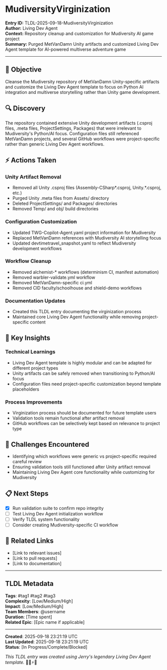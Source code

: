 # MudiversityVirginization

**Entry ID:** TLDL-2025-09-18-MudiversityVirginization  
**Author:** Living Dev Agent  
**Context:** Repository cleanup and customization for Mudiversity AI game project  
**Summary:** Purged MetVanDamn Unity artifacts and customized Living Dev Agent template for AI-powered multiverse adventure game

---

## 🎯 Objective

Cleanse the Mudiversity repository of MetVanDamn Unity-specific artifacts and customize the Living Dev Agent template to focus on Python AI integration and multiverse storytelling rather than Unity game development.

## 🔍 Discovery

The repository contained extensive Unity development artifacts (.csproj files, .meta files, ProjectSettings, Packages) that were irrelevant to Mudiversity's Python/AI focus. Configuration files still referenced MetVanDamn projects, and several GitHub workflows were project-specific rather than generic Living Dev Agent workflows.

## ⚡ Actions Taken

### Unity Artifact Removal

- Removed all Unity .csproj files (Assembly-CSharp*.csproj, Unity.*.csproj, etc.)
- Purged Unity .meta files from Assets/ directory
- Deleted ProjectSettings/ and Packages/ directories
- Removed Temp/ and obj/ build directories

### Configuration Customization

- Updated TWG-Copilot-Agent.yaml project information for Mudiversity
- Replaced MetVanDamn references with Mudiversity AI storytelling focus
- Updated devtimetravel_snapshot.yaml to reflect Mudiversity development workflows

### Workflow Cleanup

- Removed alchemist-* workflows (determinism CI, manifest automation)
- Removed warbler-validate.yml workflow
- Removed MetVanDamn-specific ci.yml
- Removed CID faculty/schoolhouse and shield-demo workflows

### Documentation Updates

- Created this TLDL entry documenting the virginization process
- Maintained core Living Dev Agent functionality while removing project-specific content

## 🧠 Key Insights

### Technical Learnings

- Living Dev Agent template is highly modular and can be adapted for different project types
- Unity artifacts can be safely removed when transitioning to Python/AI focus
- Configuration files need project-specific customization beyond template placeholders

### Process Improvements

- Virginization process should be documented for future template users
- Validation tools remain functional after artifact removal
- GitHub workflows can be selectively kept based on relevance to project type

## 🚧 Challenges Encountered

- Identifying which workflows were generic vs project-specific required careful review
- Ensuring validation tools still functioned after Unity artifact removal
- Maintaining Living Dev Agent core functionality while customizing for Mudiversity

## 📋 Next Steps

- [x] Run validation suite to confirm repo integrity
- [ ] Test Living Dev Agent initialization workflow
- [ ] Verify TLDL system functionality
- [ ] Consider creating Mudiversity-specific CI workflow

## 🔗 Related Links

- [Link to relevant issues]
- [Link to pull requests]
- [Link to documentation]

---

## TLDL Metadata

**Tags**: #tag1 #tag2 #tag3  
**Complexity**: [Low/Medium/High]  
**Impact**: [Low/Medium/High]  
**Team Members**: @username  
**Duration**: [Time spent]  
**Related Epic**: [Epic name if applicable]  

---

**Created**: 2025-09-18 23:21:19 UTC  
**Last Updated**: 2025-09-18 23:21:19 UTC  
**Status**: [In Progress/Complete/Blocked]  

*This TLDL entry was created using Jerry's legendary Living Dev Agent template.* 🧙‍♂️⚡📜
